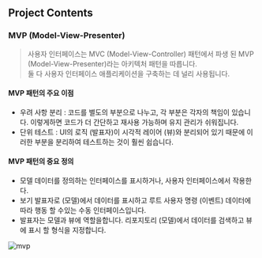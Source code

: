 ## Project Contents

### MVP (Model-View-Presenter)
> 사용자 인터페이스는 MVC (Model-View-Controller) 패턴에서 파생 된 MVP (Model-View-Presenter)라는 아키텍처 패턴을 따릅니다. </br>
> 둘 다 사용자 인터페이스 애플리케이션을 구축하는 데 널리 사용됩니다.

#### MVP 패턴의 주요 이점

- 우려 사항 분리 : 코드를 별도의 부분으로 나누고, 각 부분은 각자의 책임이 있습니다. 이렇게하면 코드가 더 간단하고 재사용 가능하며 유지 관리가 쉬워집니다.
- 단위 테스트 : UI의 로직 (발표자)이 시각적 레이어 (뷰)와 분리되어 있기 때문에 이러한 부분을 분리하여 테스트하는 것이 훨씬 쉽습니다.

#### MVP 패턴의 중요 정의 
- 모델 데이터를 정의하는 인터페이스를 표시하거나, 사용자 인터페이스에서 작용한다.
- 보기 발표자로 (모델)에서 데이터를 표시하고 루트 사용자 명령 (이벤트) 데이터에 따라 행동 할 수있는 수동 인터페이스입니다.
- 발표자는 모델과 뷰에 역할을합니다. 리포지토리 (모델)에서 데이터를 검색하고 뷰에 표시 할 형식을 지정합니다.

![mvp](https://user-images.githubusercontent.com/53357210/116871889-f18ee600-ac4f-11eb-84ab-43c3d17a04fb.png)
